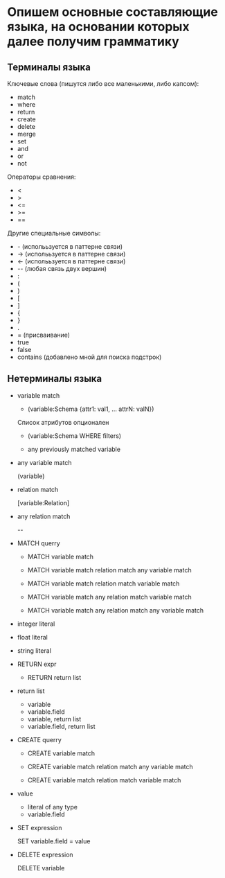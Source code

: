 # Опишем основные составляющие языка, на основании которых далее получим грамматику

## Терминалы языка
Ключевые слова (пишутся либо все маленькими, либо капсом):
- match
- where
- return
- create
- delete
- merge
- set
- and
- or
- not

Операторы сравнения:
- <
- \>
- <=
- \>=
- ==

Другие специальные символы:
- \- (исполььзуется в паттерне связи)
- -> (исполььзуется в паттерне связи)
- <- (исполььзуется в паттерне связи)
- \-- (любая связь двух вершин)
- \:
- \(
- \)
- \[
- \]
- \{
- \}
- .
- = (присваивание)
- true
- false
- contains (добавлено мной для поиска подстрок)

## Нетерминалы языка

- variable match

    - (variable:Schema {attr1: val1, ... attrN: valN})

    Список атрибутов опционален

    - (variable:Schema WHERE filters)

    - any previously matched variable

- any variable match

    (variable)

- relation match

    [variable:Relation]
    
- any relation match

    --

- MATCH querry
    
    - MATCH variable match

    - MATCH variable match relation match any variable match

    - MATCH variable match relation match variable match

    - MATCH variable match any relation match variable match

    - MATCH variable match any relation match any variable match

- integer literal

- float literal

- string literal

- RETURN expr

    - RETURN return list

- return list
    - variable
    - variable.field
    - variable, return list
    - variable.field, return list

- CREATE querry
    
    - CREATE variable match

    - CREATE variable match relation match any variable match

    - CREATE variable match relation match variable match

- value
    - literal of any type
    - variable.field

- SET expression

    SET variable.field = value

- DELETE expression

    DELETE variable